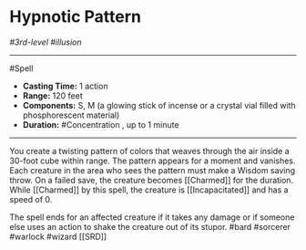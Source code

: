 # Hypnotic Pattern
*#3rd-level #illusion*
___ 
#Spell
- **Casting Time:** 1 action
- **Range:** 120 feet
- **Components:** S, M (a glowing stick of incense or a crystal vial filled with phosphorescent material)
- **Duration:** #Concentration , up to 1 minute
---
You create a twisting pattern of colors that weaves through the air inside a 30-foot cube within range. The pattern appears for a moment and vanishes. Each creature in the area who sees the pattern must make a Wisdom saving throw. On a failed save, the creature becomes [[Charmed]] for the duration. While [[Charmed]] by this spell, the creature is [[Incapacitated]] and has a speed of 0.

The spell ends for an affected creature if it takes any damage or if someone else uses an action to shake the creature out of its stupor.
#bard
#sorcerer
#warlock
#wizard
[[SRD]]